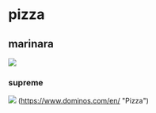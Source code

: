 # pizza
## marinara 
![](https://www.publicdomainpictures.net/pictures/120000/velka/pizza-1431957490WiY.jpg)
### supreme 
![](https://www.publicdomainpictures.net/pictures/220000/velka/food-1494235825Ew5.jpg)
(https://www.dominos.com/en/ "Pizza")
